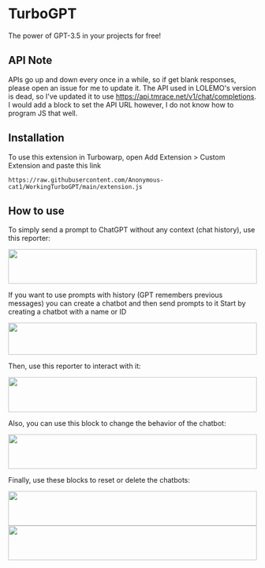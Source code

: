 # TurboGPT
The power of GPT-3.5 in your projects for free!

## API Note
APIs go up and down every once in a while, so if get blank responses, please open an issue for me to update it.
The API used in LOLEMO's version is dead, so I've updated it to use https://api.tmrace.net/v1/chat/completions. I would add a block to set the API URL however, I do not know how to program JS that well.

## Installation
To use this extension in Turbowarp, open Add Extension > Custom Extension and paste this link

    https://raw.githubusercontent.com/Anonymous-cat1/WorkingTurboGPT/main/extension.js
    
## How to use
To simply send a prompt to ChatGPT without any context (chat history), use this reporter:

<img src="https://lolemo.github.io/turboGPT/img/block_27_7_2023-19_31_46.svg" width="100%" height="70"/>


If you want to use prompts with history (GPT remembers previous messages) you can create a chatbot and then send prompts to it
Start by creating a chatbot with a name or ID

<img src="https://lolemo.github.io/turboGPT/img/block_27_7_2023-19_57_15.svg" width="100%" height="65"/> 

Then, use this reporter to interact with it:

<img src="https://lolemo.github.io/turboGPT/img/block_27_7_2023-20_19_46.svg" width="100%" height="71"/>

Also, you can use this block to change the behavior of the chatbot:

<img src="https://lolemo.github.io/turboGPT/img/block_27_7_2023-20_00_45.svg" width="100%" height="70"/>

Finally, use these blocks to reset or delete the chatbots:

<img src="https://lolemo.github.io/turboGPT/img/block_27_7_2023-20_01_03.svg" width="100%" height="70"/>
<img src="https://lolemo.github.io/turboGPT/img/block_27_7_2023-20_01_09.svg" width="100%" height="70"/>
